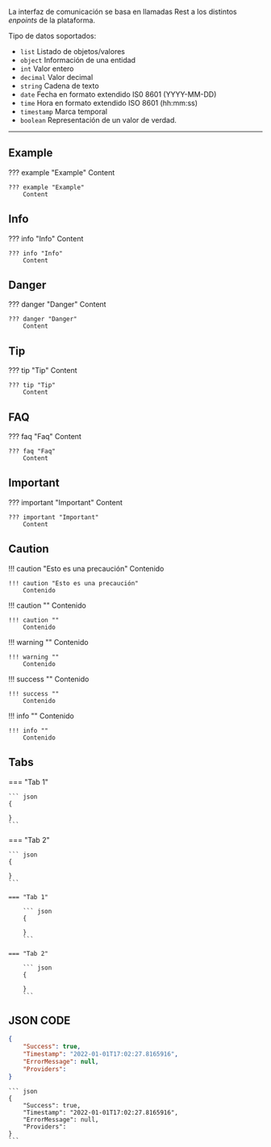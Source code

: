 La interfaz de comunicación se basa en llamadas Rest a los distintos _enpoints_ de la plataforma.

Tipo de datos soportados:

- ``list`` Listado de objetos/valores
- ``object`` Información de una entidad
- ``int`` Valor entero
- ``decimal`` Valor decimal
- ``string`` Cadena de texto
- ``date`` Fecha en formato extendido IS0 8601 (YYYY-MM-DD)
- ``time`` Hora en formato extendido ISO 8601 (hh\:mm\:ss)
- ``timestamp`` Marca temporal
- ``boolean`` Representación de un valor de verdad.


---
## Example
??? example "Example"
    Content
~~~
??? example "Example"
    Content
~~~

## Info
??? info "Info"
    Content
~~~
??? info "Info"
    Content
~~~

## Danger
??? danger "Danger"
    Content
~~~
??? danger "Danger"
    Content
~~~

## Tip
??? tip "Tip"
    Content
~~~
??? tip "Tip"
    Content
~~~

## FAQ
??? faq "Faq"
    Content
~~~
??? faq "Faq"
    Content
~~~

## Important
??? important "Important"
    Content
~~~
??? important "Important"
    Content
~~~

## Caution
!!! caution "Esto es una precaución"
    Contenido
~~~
!!! caution "Esto es una precaución"
    Contenido
~~~

!!! caution ""
    Contenido
~~~
!!! caution ""
    Contenido
~~~

!!! warning ""
    Contenido
~~~
!!! warning ""
    Contenido
~~~

!!! success ""
    Contenido
~~~
!!! success ""
    Contenido
~~~

!!! info ""
    Contenido
~~~
!!! info ""
    Contenido
~~~

## Tabs
=== "Tab 1"

    ``` json
    {
        
    }
    ```

=== "Tab 2"

    ``` json
    {
        
    }
    ```
~~~
=== "Tab 1"

    ``` json
    {
        
    }
    ```

=== "Tab 2"

    ``` json
    {
        
    }
    ```
~~~

## JSON CODE
``` json
{
    "Success": true,
    "Timestamp": "2022-01-01T17:02:27.8165916",
    "ErrorMessage": null,
    "Providers":
} 
```
~~~
``` json
{
    "Success": true,
    "Timestamp": "2022-01-01T17:02:27.8165916",
    "ErrorMessage": null,
    "Providers":
} 
```
~~~